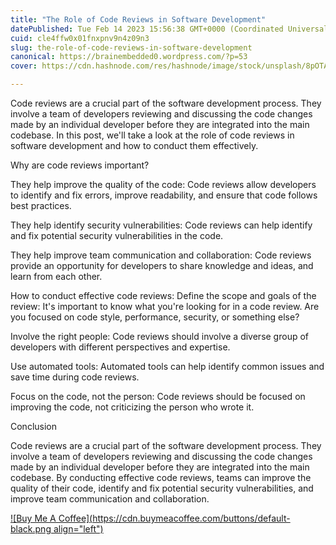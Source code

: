 ```yaml
---
title: "The Role of Code Reviews in Software Development"
datePublished: Tue Feb 14 2023 15:56:38 GMT+0000 (Coordinated Universal Time)
cuid: cle4ffw0x01fnxpnv9n4z09n3
slug: the-role-of-code-reviews-in-software-development
canonical: https://brainembedded0.wordpress.com/?p=53
cover: https://cdn.hashnode.com/res/hashnode/image/stock/unsplash/8pOTAtyd_Mc/upload/cca436931c45d1aebdfb9610c765e049.jpeg

---
```


Code reviews are a crucial part of the software development process. They involve a team of developers reviewing and discussing the code changes made by an individual developer before they are integrated into the main codebase. In this post, we'll take a look at the role of code reviews in software development and how to conduct them effectively.

Why are code reviews important?

They help improve the quality of the code: Code reviews allow developers to identify and fix errors, improve readability, and ensure that code follows best practices.

They help identify security vulnerabilities: Code reviews can help identify and fix potential security vulnerabilities in the code.

They help improve team communication and collaboration: Code reviews provide an opportunity for developers to share knowledge and ideas, and learn from each other.

How to conduct effective code reviews: Define the scope and goals of the review: It's important to know what you're looking for in a code review. Are you focused on code style, performance, security, or something else?

Involve the right people: Code reviews should involve a diverse group of developers with different perspectives and expertise.

Use automated tools: Automated tools can help identify common issues and save time during code reviews.

Focus on the code, not the person: Code reviews should be focused on improving the code, not criticizing the person who wrote it.

Conclusion

Code reviews are a crucial part of the software development process. They involve a team of developers reviewing and discussing the code changes made by an individual developer before they are integrated into the main codebase. By conducting effective code reviews, teams can improve the quality of their code, identify and fix potential security vulnerabilities, and improve team communication and collaboration.

[![Buy Me A Coffee](https://cdn.buymeacoffee.com/buttons/default-black.png align="left")](https://www.buymeacoffee.com/yelk11)